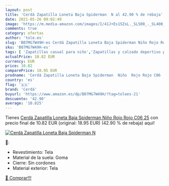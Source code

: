 ```yaml
---
layout: post
title: 'Cerdá Zapatilla Loneta Baja Spiderman  N al 42.90 % de rebaja'
date: 2021-05-26 09:02:49
image: 'https://m.media-amazon.com/images/I/41J+Es15ZsL._SL500_._SL400_.jpg'
comments: true
category: ofertas
author: 'tole.es'
slug: 'B07MG7W49H-es Cerdá Zapatilla Loneta Baja Spiderman Niño Rojo Rojo C06 25'
sku: 'B07MG7W49H-es'
tags: [ 'Zapatillas casual para niño','Zapatillas y calzado deportivo para Niño','Zapatos','Zapatos para niños pequeños','Zapatos y complementos','cerdá','zapatilla', ]
actualPrice: 10.82 EUR
currency: EUR
price: 10.82
comparePrice: 18.95 EUR
prodname: 'Cerdá Zapatilla Loneta Baja Spiderman  Niño  Rojo Rojo C06  25'
country: 'es'
flag: '🇪🇸'
brand: 'Cerdá'
buyurl: 'https://www.amazon.es/dp/B07MG7W49H/?tag=tolees-21'
descuento: '42.90'
average: '10.825'
---
```


Tienes [Cerdá Zapatilla Loneta Baja Spiderman  Niño  Rojo Rojo C06  25](https://www.amazon.es/dp/B07MG7W49H/?tag=tolees-21) con precio final de  10.82 EUR (original: 18.95 EUR) (42.90 %  de rebaja) aqui!

[![Cerdá Zapatilla Loneta Baja Spiderman  N](https://m.media-amazon.com/images/I/41J+Es15ZsL._SL500_._SL400_.jpg)](https://www.amazon.es/dp/B07MG7W49H/?tag=tolees-21)

🔎:

- Revestimiento: Tela
- Material de la suela: Goma
- Cierre: Sin cordones
- Material exterior: Tela

[🛒 Comprar!!!](https://www.amazon.es/dp/B07MG7W49H/?tag=tolees-21)
